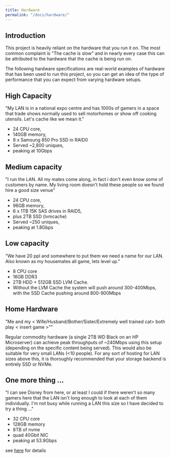 ```yaml
---
title: Hardware
permalink: "/docs/hardware/"
---
```


## Introduction

This project is heavily reliant on the hardware that you run it on.  The most
common complaint is "The cache is slow" and in nearly every case this can be
attributed to the hardware that the cache is being run on.

The following hardware specifications are real-world examples of hardware that
has been used to run this project, so you can get an idea of the type of
performance that you can expect from varying hardware setups.

## High Capacity

"My LAN is in a national expo centre and has 1000s of gamers in a space that trade shows normally used to sell motorhomes or show off cooking utensils. Let's cache like we mean it."

* 24 CPU core, 
* 140GB memory, 
* 8 x Samsung 850 Pro SSD in RAID0
* Served ~2,800 uniques, 
* peaking at 10Gbps

## Medium capacity

"I run the LAN. All my mates come along, in fact i don't even know some of customers by name. My living room doesn't hold these people so we found hire a good size venue"
* 24 CPU core, 
* 96GB memory, 
* 6 x 1TB 15K SAS drives in RAID5, 
* plus 2TB SSD (lvmcache)
* Served ~250 uniques, 
* peaking at 1.8Gbps

## Low capacity

"We have 20 ppl and somewhere to put them we need a name for our LAN. Also known as my housemates all game, lets level up."

* 8 CPU core
* 16GB DDR3
* 2TB HDD + 512GB SSD LVM Cache.
* Without the LVM Cache the system will push around 300-400Mbps, with the SSD Cache pushing around 800-900Mbps

## Home Hardware

"Me and my < Wife/Husband/Bother/Sister/Extremely well trained cat> both play < insert game >""

Regular commodity hardware (a single 2TB WD Black on an HP Microserver) can achieve peak throughputs of ~240Mbps using this setup (depending on the specific content being served).  This would also be suitable for very small LANs (<10 people).  For any sort of hosting for LAN sizes above this, it is thoroughly recommended that your storage backend is entirely SSD or NVMe.


## One more thing ...

"I can see Disney from here, or at least I could if there weren't so many gamers here that the LAN isn't long enough to look at each of them individually. I'm not busy while running a LAN this size so I have decided to try a thing ..."

* 32 CPU core
* 128GB memory
* 8TB of nvme
* quad 40Gbit NIC
* peaking at 53.9Gbps

see [here](https://dreamhack.com/anaheim/top-news/anaheim-you-were-awesome/) for details
